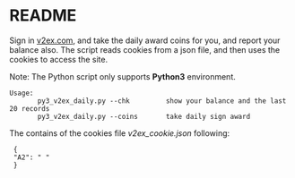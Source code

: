 # README #

Sign in [v2ex.com][v2ex], and take the daily award coins for you, and report your balance also.
The script reads cookies from a json file, and then uses the cookies to access the site.

Note: The Python script only supports **Python3** environment.

    Usage:
           py3_v2ex_daily.py --chk         show your balance and the last 20 records   
           py3_v2ex_daily.py --coins       take daily sign award

The contains of the cookies file *v2ex_cookie.json* following:

     {
     "A2": " "
     }   


[v2ex]:https://v2ex.com
